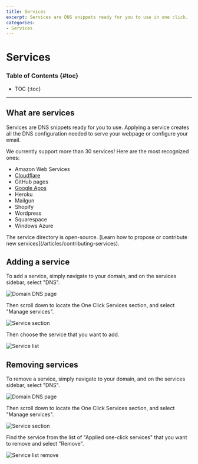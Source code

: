 ```yaml
---
title: Services
excerpt: Services are DNS snippets ready for you to use in one click.
categories:
- Services
---
```


# Services

### Table of Contents {#toc}

* TOC
{:toc}

---

## What are services

Services are DNS snippets ready for you to use. Applying a service creates all the DNS configuration needed to serve your webpage or configure your email.

We currently support more than 30 services! Here are the most recognized ones:

* Amazon Web Services
* [Cloudflare](/articles/cloudflare-service)
* GitHub pages
* [Google Apps](/articles/google-apps-service)
* Heroku
* Mailgun
* Shopify
* Wordpress
* Squarespace
* Windows Azure

<callout>
The service directory is open-source. [Learn how to propose or contribute new services](/articles/contributing-services).
</callout>

## Adding a service

To add a service, simply navigate to your domain, and on the services sidebar, select "DNS".

![Domain DNS page](/files/services-dns-page.png)

Then scroll down to locate the One Click Services section, and select "Manage services".

![Service section](/files/services-card.png)

Then choose the service that you want to add.

![Service list](/files/services-list.png)


## Removing services

To remove a service, simply navigate to your domain, and on the services sidebar, select "DNS".

![Domain DNS page](/files/services-dns-page.png)

Then scroll down to locate the One Click Services section, and select "Manage services".

![Service section](/files/services-card.png)

Find the service from the list of "Applied one-click services" that you want to remove and select "Remove".

![Service list remove](/files/services-list-remove.png)

